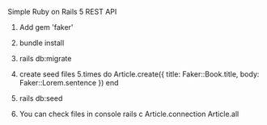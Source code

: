 Simple Ruby on Rails 5 REST API
1. Add gem 'faker'
2. bundle install
3. rails db:migrate
4. create seed files
5.times do 
	Article.create({
		title: Faker::Book.title,
		body: Faker::Lorem.sentence
		})
end

6. rails db:seed

7. You can check files in console
rails c
Article.connection
Article.all

